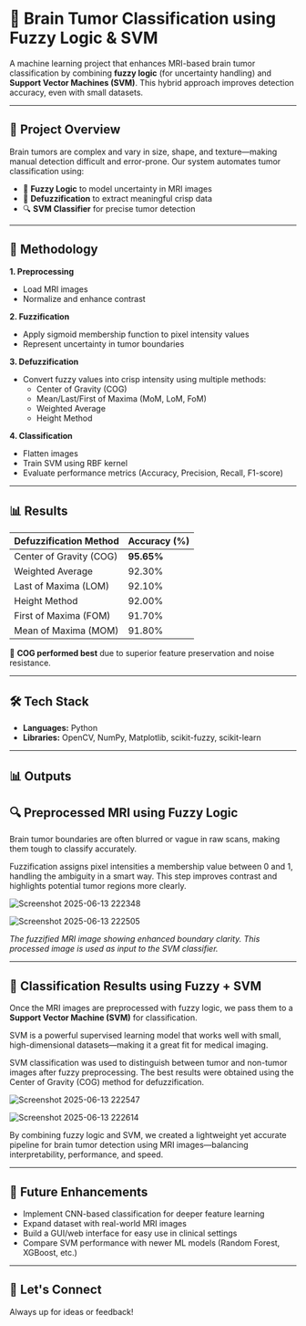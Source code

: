 # 🧠 Brain Tumor Classification using Fuzzy Logic & SVM

A machine learning project that enhances MRI-based brain tumor classification by combining **fuzzy logic** (for uncertainty handling) and **Support Vector Machines (SVM)**. This hybrid approach improves detection accuracy, even with small datasets.

---

## 🚀 Project Overview

Brain tumors are complex and vary in size, shape, and texture—making manual detection difficult and error-prone. Our system automates tumor classification using:

- 🔁 **Fuzzy Logic** to model uncertainty in MRI images  
- 🧮 **Defuzzification** to extract meaningful crisp data  
- 🔍 **SVM Classifier** for precise tumor detection

---

## 🧪 Methodology

**1. Preprocessing**  
- Load MRI images  
- Normalize and enhance contrast

**2. Fuzzification**  
- Apply sigmoid membership function to pixel intensity values  
- Represent uncertainty in tumor boundaries

**3. Defuzzification**  
- Convert fuzzy values into crisp intensity using multiple methods:  
  - Center of Gravity (COG)  
  - Mean/Last/First of Maxima (MoM, LoM, FoM)  
  - Weighted Average  
  - Height Method

**4. Classification**  
- Flatten images  
- Train SVM using RBF kernel  
- Evaluate performance metrics (Accuracy, Precision, Recall, F1-score)

---

## 📊 Results

| Defuzzification Method | Accuracy (%) |
|------------------------|--------------|
| Center of Gravity (COG) | **95.65%**   |
| Weighted Average        | 92.30%       |
| Last of Maxima (LOM)    | 92.10%       |
| Height Method           | 92.00%       |
| First of Maxima (FOM)   | 91.70%       |
| Mean of Maxima (MOM)    | 91.80%       |

📌 **COG performed best** due to superior feature preservation and noise resistance.

---

## 🛠️ Tech Stack

- **Languages:** Python  
- **Libraries:** OpenCV, NumPy, Matplotlib, scikit-fuzzy, scikit-learn

---

## 📊 Outputs

## 🔍 Preprocessed MRI using Fuzzy Logic

Brain tumor boundaries are often blurred or vague in raw scans, making them tough to classify accurately.

Fuzzification assigns pixel intensities a membership value between 0 and 1, handling the ambiguity in a smart way. This step improves contrast and highlights potential tumor regions more clearly.

![Screenshot 2025-06-13 222348](https://github.com/user-attachments/assets/6cbd19c6-f247-4129-892f-150fef00dd0f)

![Screenshot 2025-06-13 222505](https://github.com/user-attachments/assets/9295dbb5-86e1-43e0-a93c-c0c0efb6e372)

*The fuzzified MRI image showing enhanced boundary clarity. This processed image is used as input to the SVM classifier.*

---

## 🧠 Classification Results using Fuzzy + SVM

Once the MRI images are preprocessed with fuzzy logic, we pass them to a **Support Vector Machine (SVM)** for classification.

SVM is a powerful supervised learning model that works well with small, high-dimensional datasets—making it a great fit for medical imaging.

SVM classification was used to distinguish between tumor and non-tumor images after fuzzy preprocessing.
The best results were obtained using the Center of Gravity (COG) method for defuzzification.

![Screenshot 2025-06-13 222547](https://github.com/user-attachments/assets/16cddd5f-af75-4eb1-8328-c13dadda36fb)

![Screenshot 2025-06-13 222614](https://github.com/user-attachments/assets/9f854a2d-2abb-415c-92e4-fe96e1bef00b)


By combining fuzzy logic and SVM, we created a lightweight yet accurate pipeline for brain tumor detection using MRI images—balancing interpretability, performance, and speed.

---

## 🔮 Future Enhancements

- Implement CNN-based classification for deeper feature learning
- Expand dataset with real-world MRI images
- Build a GUI/web interface for easy use in clinical settings
- Compare SVM performance with newer ML models (Random Forest, XGBoost, etc.)

---

## 🤝 Let's Connect  
Always up for ideas or feedback!








